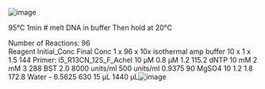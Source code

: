 


![image](https://github.com/user-attachments/assets/847dea4d-b3b4-42ba-85f8-d27508756e85)


95°C	1min	# melt DNA in buffer
Then hold at 20°C

Number of Reactions:	96					
Reagent	Initial_Conc		Final Conc		1 x	96 x
10x isothermal amp buffer	10	x	1	x	1.5	144
Primer: i5_R13CN_12S_F_Achel	10	µM	0.8	µM	1.2	115.2
dNTP	10	mM	2	mM	3	288
BST 2.0	8000	units/ml	500	units/ml	0.9375	90
MgSO4	10		1.2		1.8	172.8
Water			-		6.5625	630
					15 µL	1440 µL![image](https://github.com/user-attachments/assets/b814dcb2-1133-4a28-9727-0a5a0543240f)



